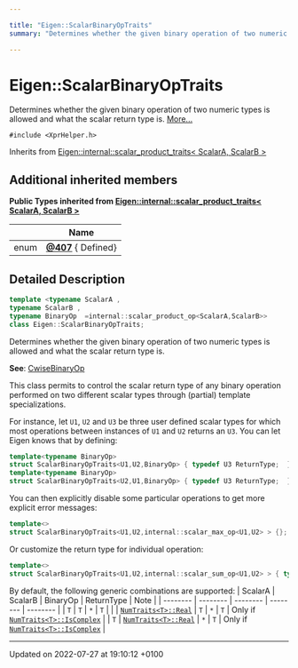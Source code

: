 ```yaml
---

title: "Eigen::ScalarBinaryOpTraits"
summary: "Determines whether the given binary operation of two numeric types is allowed and what the scalar return type is. "

---
```


# Eigen::ScalarBinaryOpTraits



Determines whether the given binary operation of two numeric types is allowed and what the scalar return type is.  [More...](#detailed-description)


`#include <XprHelper.h>`

Inherits from [Eigen::internal::scalar_product_traits< ScalarA, ScalarB >](http://example.org/classes/structeigen_1_1internal_1_1scalar__product__traits/)

## Additional inherited members

**Public Types inherited from [Eigen::internal::scalar_product_traits< ScalarA, ScalarB >](http://example.org/classes/structeigen_1_1internal_1_1scalar__product__traits/)**

|                | Name           |
| -------------- | -------------- |
| enum| **[@407](http://example.org/classes/structeigen_1_1internal_1_1scalar__product__traits/#enum-@407)** { Defined} |


## Detailed Description

```cpp
template <typename ScalarA ,
typename ScalarB ,
typename BinaryOp  =internal::scalar_product_op<ScalarA,ScalarB>>
class Eigen::ScalarBinaryOpTraits;
```

Determines whether the given binary operation of two numeric types is allowed and what the scalar return type is. 

**See**: <a href="http://example.org/classes/classeigen_1_1cwisebinaryop/">CwiseBinaryOp</a>

This class permits to control the scalar return type of any binary operation performed on two different scalar types through (partial) template specializations.

For instance, let <code>U1</code>, <code>U2</code> and <code>U3</code> be three user defined scalar types for which most operations between instances of <code>U1</code> and <code>U2</code> returns an <code>U3</code>. You can let Eigen knows that by defining: 

```cpp
template<typename BinaryOp>
struct ScalarBinaryOpTraits<U1,U2,BinaryOp> { typedef U3 ReturnType;  };
template<typename BinaryOp>
struct ScalarBinaryOpTraits<U2,U1,BinaryOp> { typedef U3 ReturnType;  };
```

 You can then explicitly disable some particular operations to get more explicit error messages: 

```cpp
template<>
struct ScalarBinaryOpTraits<U1,U2,internal::scalar_max_op<U1,U2> > {};
```

 Or customize the return type for individual operation: 

```cpp
template<>
struct ScalarBinaryOpTraits<U1,U2,internal::scalar_sum_op<U1,U2> > { typedef U1 ReturnType; };
```

By default, the following generic combinations are supported: 
| ScalarA | ScalarB | BinaryOp | ReturnType | Note  |
|  -------- | -------- | -------- | -------- | -------- |
| <code>T</code> | <code>T</code> | <code>&#42;</code> | <code>T</code> |  |
| <code><a href="http://example.org/classes/structeigen_1_1genericnumtraits/#typedef-real">NumTraits&lt;T&gt;::Real</a></code> | <code>T</code> | <code>&#42;</code> | <code>T</code> | Only if <code><a href="http://example.org/classes/structeigen_1_1genericnumtraits/#enumvalue-iscomplex">NumTraits&lt;T&gt;::IsComplex</a></code> |
| <code>T</code> | <code><a href="http://example.org/classes/structeigen_1_1genericnumtraits/#typedef-real">NumTraits&lt;T&gt;::Real</a></code> | <code>&#42;</code> | <code>T</code> | Only if <code><a href="http://example.org/classes/structeigen_1_1genericnumtraits/#enumvalue-iscomplex">NumTraits&lt;T&gt;::IsComplex</a></code> |

-------------------------------

Updated on 2022-07-27 at 19:10:12 +0100